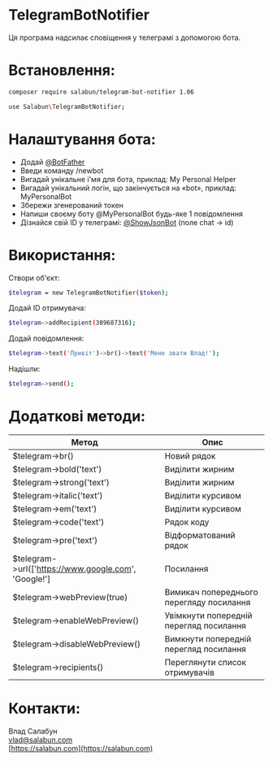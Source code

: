 # TelegramBotNotifier

Ця програма надсилає сповіщення у телеграмі з допомогою бота.

# Встановлення:

```sh
composer require salabun/telegram-bot-notifier 1.06
```

```sh
use Salabun\TelegramBotNotifier;
```


# Налаштування бота:

  - Додай [@BotFather](https://t.me/botfather)
  - Введи команду /newbot
  - Вигадай унікальне і'мя для бота, приклад: My Personal Helper
  - Вигадай унікальний логін, що закінчується на «bot», приклад: MyPersonalBot
  - Збережи згенерований токен
  - Напиши своєму боту @MyPersonalBot будь-яке 1 повідомлення
  - Дізнайся свій ID у телеграмі: [@ShowJsonBot](https://t.me/ShowJsonBot) (поле chat -> id)

# Використання:
Створи об'єкт:
```sh
$telegram = new TelegramBotNotifier($token);
```
Додай ID отримувача:
```sh
$telegram->addRecipient(389687316);
```
Додай повідомлення:
```sh
$telegram->text('Привіт')->br()->text('Мене звати Влад!');
```
Надішли:
```sh
$telegram->send();
```
# Додаткові методи:
| Метод | Опис |
| ------ | ------ |
| $telegram->br() | Новий рядок |
| $telegram->bold('text') | Виділити жирним |
| $telegram->strong('text') | Виділити жирним |
| $telegram->italic('text') | Виділити курсивом |
| $telegram->em('text') | Виділити курсивом |
| $telegram->code('text') | Рядок коду |
| $telegram->pre('text') | Відформатований рядок |
| $telegram->url(['https://www.google.com', 'Google!'] | Посилання |
| $telegram->webPreview(true)  | Вимикач попереднього перегляду посилання |
| $telegram->enableWebPreview()  | Увімкнути попередній перегляд посилання |
| $telegram->disableWebPreview()  | Вимкнути попередній перегляд посилання |
| $telegram->recipients()  | Переглянути список отримувачів |

# Контакти:
Влад Салабун  
vlad@salabun.com  
[https://salabun.com](https://salabun.com)
